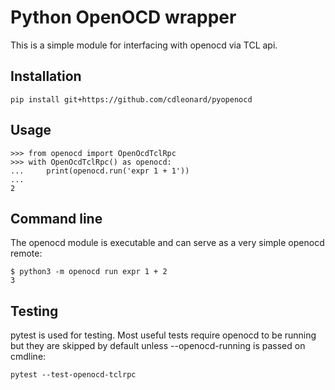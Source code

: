 # Python OpenOCD wrapper

This is a simple module for interfacing with openocd via TCL api.

## Installation

    pip install git+https://github.com/cdleonard/pyopenocd

## Usage

    >>> from openocd import OpenOcdTclRpc
    >>> with OpenOcdTclRpc() as openocd:
    ...     print(openocd.run('expr 1 + 1'))
    ...
    2

## Command line

The openocd module is executable and can serve as a very simple openocd remote:

    $ python3 -m openocd run expr 1 + 2
    3

## Testing

pytest is used for testing. Most useful tests require openocd to be running but
they are skipped by default unless --openocd-running is passed on cmdline:

    pytest --test-openocd-tclrpc
